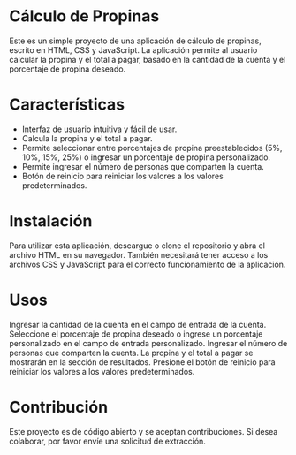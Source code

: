 # Cálculo de Propinas
Este es un simple proyecto de una aplicación de cálculo de propinas, escrito en HTML, CSS y JavaScript. La aplicación permite al usuario calcular la propina y el total a pagar, basado en la cantidad de la cuenta y el porcentaje de propina deseado.

# Características
* Interfaz de usuario intuitiva y fácil de usar.
* Calcula la propina y el total a pagar.
* Permite seleccionar entre porcentajes de propina preestablecidos (5%, 10%, 15%, 25%) o ingresar un porcentaje de propina personalizado.
* Permite ingresar el número de personas que comparten la cuenta.
* Botón de reinicio para reiniciar los valores a los valores predeterminados.
# Instalación
Para utilizar esta aplicación, descargue o clone el repositorio y abra el archivo HTML en su navegador. También necesitará tener acceso a los archivos CSS y JavaScript para el correcto funcionamiento de la aplicación.

# Usos
Ingresar la cantidad de la cuenta en el campo de entrada de la cuenta.
Seleccione el porcentaje de propina deseado o ingrese un porcentaje personalizado en el campo de entrada personalizado.
Ingresar el número de personas que comparten la cuenta.
La propina y el total a pagar se mostrarán en la sección de resultados.
Presione el botón de reinicio para reiniciar los valores a los valores predeterminados.
# Contribución
Este proyecto es de código abierto y se aceptan contribuciones. Si desea colaborar, por favor envíe una solicitud de extracción.
